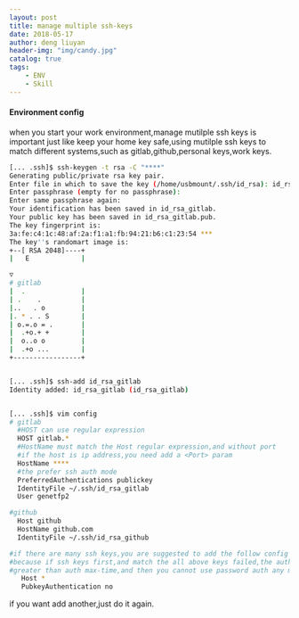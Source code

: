 ```yaml
---
layout: post
title: manage multiple ssh-keys
date: 2018-05-17
author: deng liuyan
header-img: "img/candy.jpg"
catalog: true
tags:
    - ENV
    - Skill
---
```


#### Environment config

when you start your work environment,manage mutilple ssh keys is important just like keep your home key safe,using mutilple ssh keys to match different systems,such as gitlab,github,personal keys,work keys.



```bash
[... .ssh]$ ssh-keygen -t rsa -C "****"
Generating public/private rsa key pair.
Enter file in which to save the key (/home/usbmount/.ssh/id_rsa): id_rsa_gitlab
Enter passphrase (empty for no passphrase):
Enter same passphrase again:
Your identification has been saved in id_rsa_gitlab.
Your public key has been saved in id_rsa_gitlab.pub.
The key fingerprint is:
3a:fe:c4:1c:48:af:2a:f1:a1:fb:94:21:b6:c1:23:54 ***
The key''s randomart image is:
+--[ RSA 2048]----+
|   E             |

▽
# gitlab
|  .              |
| .    .          |
|..   . o         |
|. * . . S        |
| o.=.o = .       |
|  .+o.+ +        |
|  o..o o         |
|  .+o ...        |
+-----------------+


[... .ssh]$ ssh-add id_rsa_gitlab
Identity added: id_rsa_gitlab (id_rsa_gitlab)


[... .ssh]$ vim config
# gitlab
  #HOST can use regular expression
  HOST gitlab.*
  #HostName must match the Host regular expression,and without port
  #if the host is ip address,you need add a <Port> param
  HostName ****
  #the prefer ssh auth mode
  PreferredAuthentications publickey
  IdentityFile ~/.ssh/id_rsa_gitlab
  User genetfp2

#github
  Host github
  HostName github.com
  IdentityFile ~/.ssh/id_rsa_github

#if there are many ssh keys,you are suggested to add the follow config to let password first,
#because if ssh keys first,and match the all above keys failed,the auth times may be
#greater than auth max-time,and then you cannot use password auth any more.
   Host *
   PubkeyAuthentication no
```

if you want add another,just do it again.